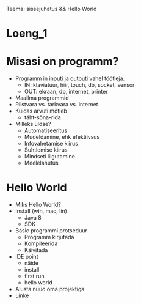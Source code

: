 Teema: sissejuhatus && Hello World

# Loeng_1

# Misasi on programm?

- Programm in inputi ja outputi vahel töötleja.
	- IN: klaviatuur, hiir, touch, db, socket, sensor
	- OUT: ekraan, db, internet, printer
- Maailma programmid
- Riistvara vs. tarkvara vs. internet
- Kuidas arvuti mõtleb
	- täht-sõna-rida
- Milleks üldse?
	- Automatiseeritus
	- Mudeldamine, ehk efektiivsus
	- Infovahetamise kiirus
	- Suhtlemise kiirus
	- Mindseti liigutamine
	- Meelelahutus

# Hello World

- Miks Hello World?
- Install (win, mac, lin)
	- Java 8
	- SDK
- Basic programmi protseduur
	- Programm kirjutada
	- Kompileerida
	- Käivitada
- IDE point
	- näide
	- install
	- first run
	- hello world
- Alusta nüüd oma projektiga
- Linke
